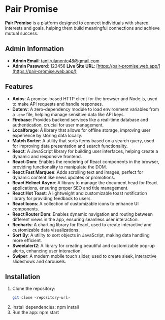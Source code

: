 # Pair Promise

**Pair Promise** is a platform designed to connect individuals with shared interests and goals, helping them build meaningful connections and achieve mutual success.

## Admin Information
- **Admin Email**: tanjirulanonto48@gmail.com
- **Admin Password**: 123456
**Live Site URL**: [https://pair-promise.web.app/](https://pair-promise.web.app/)


## Features

- **Axios**: A promise-based HTTP client for the browser and Node.js, used to make API requests and handle responses.
- **Dotenv**: A zero-dependency module to load environment variables from a `.env` file, helping manage sensitive data like API keys.
- **Firebase**: Provides backend services like a real-time database and authentication, crucial for user management.
- **Localforage**: A library that allows for offline storage, improving user experience by storing data locally.
- **Match Sorter**: A utility that sorts items based on a search query, used for improving data presentation and search functionality.
- **React**: A JavaScript library for building user interfaces, helping create a dynamic and responsive frontend.
- **React-Dom**: Enables the rendering of React components in the browser, providing functionality to manipulate the DOM.
- **React Fast Marquee**: Adds scrolling text and images, perfect for dynamic content like news updates or promotions.
- **React Helmet Async**: A library to manage the document head for React applications, ensuring proper SEO and title management.
- **React Hot Toast**: A lightweight and customizable toast notification library for providing feedback to users.
- **React Icons**: A collection of customizable icons to enhance UI components.
- **React Router Dom**: Enables dynamic navigation and routing between different views in the app, ensuring seamless user interaction.
- **Recharts**: A charting library for React, used to create interactive and customizable data visualizations.
- **Sort By**: A utility to sort objects in JavaScript, making data handling more efficient.
- **Sweetalert2**: A library for creating beautiful and customizable pop-up alerts, enhancing user interaction.
- **Swiper**: A modern mobile touch slider, used to create sleek, interactive slideshows and carousels.

## Installation

1. Clone the repository:
   ```bash
   git clone <repository-url>
2. Install dependencies:
   npm install
3. Run the app:
   npm start